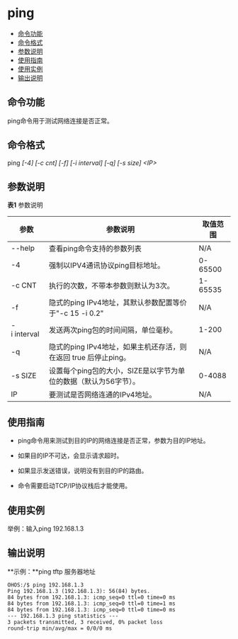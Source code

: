 # ping

- [命令功能](#命令功能)
- [命令格式](#命令格式)
- [参数说明](#参数说明)
- [使用指南](#使用指南)
- [使用实例](#使用实例)
- [输出说明](#输出说明)

## 命令功能

ping命令用于测试网络连接是否正常。


## 命令格式

ping _[-4] [-c cnt] [-f] [-i interval] [-q] [-s size] &lt;IP&gt;_


## 参数说明

**表1** 参数说明

| 参数 | 参数说明 | 取值范围 | 
| -------- | -------- | -------- |
| --help | 查看ping命令支持的参数列表 | N/A | 
| -4 | 强制以IPV4通讯协议ping目标地址。 | 0-65500 | 
| -c&nbsp;CNT | 执行的次数，不带本参数则默认为3次。 | 1-65535 | 
| -f | 隐式的ping&nbsp;IPv4地址，其默认参数配置等价于"-c&nbsp;15&nbsp;-i&nbsp;0.2" | N/A | 
| -i&nbsp;interval | 发送两次ping包的时间间隔，单位毫秒。 | 1-200 | 
| -q | 隐式的ping&nbsp;IPv4地址，如果主机还存活，则在返回&nbsp;true&nbsp;后停止ping。 | N/A | 
| -s&nbsp;SIZE | 设置每个ping包的大小，SIZE是以字节为单位的数据（默认为56字节）。 | 0-4088 | 
| IP | 要测试是否网络连通的IPv4地址。 | N/A | 


## 使用指南

- ping命令用来测试到目的IP的网络连接是否正常，参数为目的IP地址。

- 如果目的IP不可达，会显示请求超时。

- 如果显示发送错误，说明没有到目的IP的路由。

- 命令需要启动TCP/IP协议栈后才能使用。


## 使用实例

举例：输入ping 192.168.1.3


## 输出说明

**示例：**ping tftp 服务器地址
```
OHOS:/$ ping 192.168.1.3
Ping 192.168.1.3 (192.168.1.3): 56(84) bytes.
84 bytes from 192.168.1.3: icmp_seq=0 ttl=0 time=0 ms
84 bytes from 192.168.1.3: icmp_seq=0 ttl=0 time=1 ms
84 bytes from 192.168.1.3: icmp_seq=0 ttl=0 time=0 ms
--- 192.168.1.3 ping statistics ---
3 packets transmitted, 3 received, 0% packet loss
round-trip min/avg/max = 0/0/0 ms
```
